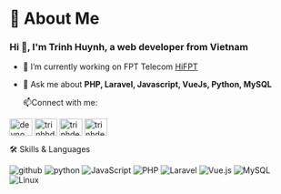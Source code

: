 <h1 align="left">🚀 About Me</h1>

<h3 align="left">Hi 👋, I'm Trinh Huynh, a web developer from Vietnam</h3>

- 🔭 I’m currently working on FPT Telecom [HiFPT](https://hi.fpt.vn/)
- 💬 Ask me about **PHP, Laravel, Javascript, VueJs, Python, MySQL**


  📫Connect with me:
<p align="left"><a href="https://twitter.com/devnomal" target="blank"><img align="center" src="https://raw.githubusercontent.com/rahuldkjain/github-profile-readme-generator/master/src/images/icons/Social/twitter.svg" alt="devnomal" height="30" width="40" /></a>
<a href="https://linkedin.com/in/trinhhdp" target="blank"><img align="center" src="https://raw.githubusercontent.com/rahuldkjain/github-profile-readme-generator/master/src/images/icons/Social/linked-in-alt.svg" alt="trinhhdp" height="30" width="40" /></a>
<a href="https://fb.com/trinhdev.net" target="blank"><img align="center" src="https://raw.githubusercontent.com/rahuldkjain/github-profile-readme-generator/master/src/images/icons/Social/facebook.svg" alt="trinhdev.net" height="30" width="40" /></a>
<a href="https://www.leetcode.com/trinhdev" target="blank"><img align="center" src="https://raw.githubusercontent.com/rahuldkjain/github-profile-readme-generator/master/src/images/icons/Social/leet-code.svg" alt="trinhdev" height="30" width="40" /></a>
</p>

🛠️ Skills & Languages

![github](https://img.shields.io/badge/GitHub-000000?style=for-the-badge&logo=GitHub&logoColor=white)
![python](https://img.shields.io/badge/python-3776AB?style=for-the-badge&logo=Python&logoColor=white)
![JavaScript](https://img.shields.io/badge/JavaScript-F7DF1E?style=for-the-badge&logo=JavaScript&logoColor=white)
![PHP](https://img.shields.io/badge/PHP-777BB4?style=for-the-badge&logo=PHP&logoColor=white)
![Laravel](https://img.shields.io/badge/Laravel-FF2D20?style=for-the-badge&logo=Laravel&logoColor=white)
![Vue.js](https://img.shields.io/badge/Vue.js-4FC08D?style=for-the-badge&logo=Vue.js&logoColor=white)
![MySQL](https://img.shields.io/badge/MySQL-4479A1?style=for-the-badge&logo=MySQL&logoColor=white)
![Linux](https://img.shields.io/badge/Linux-FCC624?style=for-the-badge&logo=Linux&logoColor=white)
